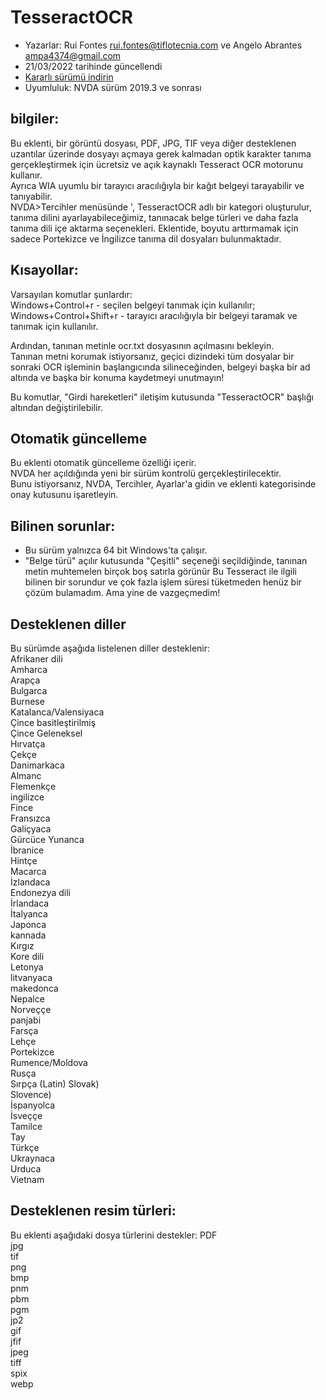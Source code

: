 # TesseractOCR


* Yazarlar: Rui Fontes <rui.fontes@tiflotecnia.com> ve Angelo Abrantes <ampa4374@gmail.com>
* 21/03/2022 tarihinde güncellendi
* [Kararlı sürümü indirin][1]
* Uyumluluk: NVDA sürüm 2019.3 ve sonrası


## bilgiler:

Bu eklenti, bir görüntü dosyası, PDF, JPG, TIF veya diğer desteklenen uzantılar üzerinde dosyayı açmaya gerek kalmadan optik karakter tanıma gerçekleştirmek için ücretsiz ve açık kaynaklı Tesseract OCR motorunu kullanır.  
Ayrıca WIA uyumlu bir tarayıcı aracılığıyla bir kağıt belgeyi tarayabilir ve tanıyabilir.  
NVDA>Tercihler menüsünde ', TesseractOCR adlı bir kategori oluşturulur, tanıma dilini ayarlayabileceğimiz, tanınacak belge türleri ve daha fazla tanıma dili içe aktarma seçenekleri.
Eklentide, boyutu arttırmamak için sadece Portekizce ve İngilizce tanıma dil dosyaları bulunmaktadır.


## Kısayollar:

Varsayılan komutlar şunlardır:  
Windows+Control+r - seçilen belgeyi tanımak için kullanılır;  
Windows+Control+Shift+r - tarayıcı aracılığıyla bir belgeyi taramak ve tanımak için kullanılır.  

Ardından, tanınan metinle ocr.txt dosyasının açılmasını bekleyin.  
Tanınan metni korumak istiyorsanız, geçici dizindeki tüm dosyalar bir sonraki OCR işleminin başlangıcında silineceğinden, belgeyi başka bir ad altında ve başka bir konuma kaydetmeyi unutmayın!  

Bu komutlar, "Girdi hareketleri" iletişim kutusunda "TesseractOCR" başlığı altından  değiştirilebilir.  


## Otomatik güncelleme
Bu eklenti otomatik güncelleme özelliği içerir.  
NVDA her açıldığında yeni bir sürüm kontrolü gerçekleştirilecektir.  
Bunu istiyorsanız, NVDA, Tercihler, Ayarlar'a gidin ve eklenti kategorisinde onay kutusunu işaretleyin.  


## Bilinen sorunlar:

* Bu sürüm yalnızca 64 bit Windows'ta çalışır.
* "Belge türü" açılır kutusunda "Çeşitli" seçeneği seçildiğinde, tanınan metin muhtemelen birçok boş satırla görünür
Bu Tesseract ile ilgili bilinen bir sorundur ve çok fazla işlem süresi tüketmeden henüz bir çözüm bulamadım. Ama yine de vazgeçmedim!


## Desteklenen diller

Bu sürümde aşağıda listelenen diller desteklenir:  
Afrikaner dili  
Amharca  
Arapça  
Bulgarca  
Burnese  
Katalanca/Valensiyaca  
Çince basitleştirilmiş  
Çince Geleneksel  
Hırvatça  
Çekçe  
Danimarkaca  
Almanc  
Flemenkçe  
ingilizce  
Fince  
Fransızca  
Galiçyaca  
Gürcüce
Yunanca  
İbranice  
Hintçe  
Macarca  
İzlandaca  
Endonezya dili  
İrlandaca  
İtalyanca  
Japonca  
kannada  
Kırgız  
Kore dili  
Letonya  
litvanyaca  
makedonca  
Nepalce  
Norveççe  
panjabi  
Farsça  
Lehçe  
Portekizce  
Rumence/Moldova  
Rusça  
Sırpça (Latin)
Slovak)  
Slovence)  
İspanyolca  
İsveççe  
Tamilce  
Tay  
Türkçe  
Ukraynaca  
Urduca  
Vietnam  

 
## Desteklenen resim türleri:

Bu eklenti aşağıdaki dosya türlerini destekler:
PDF  
jpg  
tif  
png  
bmp  
pnm  
pbm  
pgm  
jp2  
gif  
jfif  
jpeg  
tiff  
spix  
webp  


[1]: https://github.com/ruifontes/tesseractOCR/releases/download/2022.06.27/tesseractOCR-2022.06.27.nvda-addon
